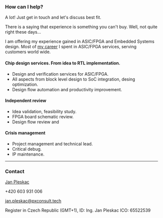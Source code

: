 ### How can I help?
A lot! Just get in touch and let's discuss best fit.

There is a saying that experience is something you can't buy. Well, not quite right these days... 

I am offering my experience gained in ASIC/FPGA and Embedded Systems design. Most of [my career](https://www.linkedin.com/in/pleskacj) I spent in ASIC/FPGA services, serving customers world wide. 


#### Chip design services. From idea to RTL implementation. 
* Design and verification services for ASIC/FPGA.
* All aspects from block level design to SoC integration, desing optimization.
* Design flow automation and productivity improvement.
 

#### Independent review 
* Idea validation, feasibility study.
* FPGA board schematic review.
* Design flow review and 


#### Crisis management
* Project management and technical lead.
* Critical debug.
* IP maintenance.


---
### Contact

[Jan Pleskac](https://www.linkedin.com/in/pleskacj)

+420 603 931 006

[jan.pleskac@pxconsult.tech](mailto:jan.pleskac@pxconsult.tech)

Register in Czech Republic (GMT+1), ID: Ing. Jan Pleskac ICO: 65522539 
